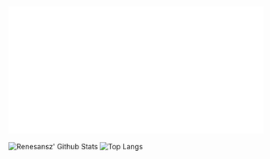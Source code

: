 ![Banner](header.svg)

<div class="d-flex">
  <img class="flex-1" src="https://github-readme-stats.renesansz.vercel.app/api?username=renesansz&bg_color=30,e96443,904e95&title_color=ffd95b&text_color=fff&count_private=true&include_all_commits=true&show_icons=true" alt="Renesansz' Github Stats" />
  <img class="flex-1" src="https://github-readme-stats.renesansz.vercel.app/api/top-langs/?username=renesansz&layout=compact&bg_color=30,e96443,904e95&title_color=ffd95b&text_color=fff&count_private=true&include_all_commits=true" alt="Top Langs" />
</div>

